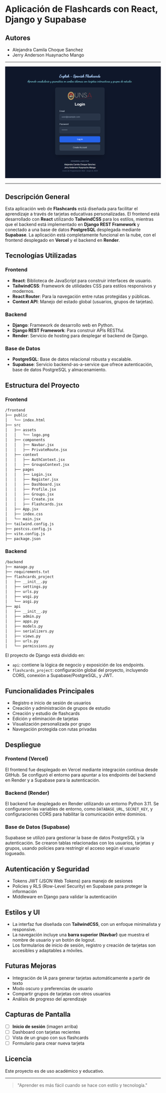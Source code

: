 # Aplicación de Flashcards con React, Django y Supabase

## Autores

* Alejandra Camila Choque Sanchez
* Jerry Anderson Huaynacho Mango

---

![Pantalla de inicio de sesión](imagen.png)

---

## Descripción General

Esta aplicación web de **Flashcards** está diseñada para facilitar el aprendizaje a través de tarjetas educativas personalizadas. El frontend está desarrollado con **React** utilizando **TailwindCSS** para los estilos, mientras que el backend está implementado en **Django REST Framework** y conectado a una base de datos **PostgreSQL** desplegada mediante **Supabase**. La aplicación está completamente funcional en la nube, con el frontend desplegado en **Vercel** y el backend en **Render**.

## Tecnologías Utilizadas

### Frontend

* **React**: Biblioteca de JavaScript para construir interfaces de usuario.
* **TailwindCSS**: Framework de utilidades CSS para estilos responsivos y modernos.
* **React Router**: Para la navegación entre rutas protegidas y públicas.
* **Context API**: Manejo del estado global (usuarios, grupos de tarjetas).

### Backend

* **Django**: Framework de desarrollo web en Python.
* **Django REST Framework**: Para construir APIs RESTful.
* **Render**: Servicio de hosting para desplegar el backend de Django.

### Base de Datos

* **PostgreSQL**: Base de datos relacional robusta y escalable.
* **Supabase**: Servicio backend-as-a-service que ofrece autenticación, base de datos PostgreSQL y almacenamiento.

## Estructura del Proyecto

### Frontend

```plaintext
/frontend
├── public
│   └── index.html
├── src
│   ├── assets
│   │   └── logo.png
│   ├── components
│   │   ├── Navbar.jsx
│   │   ├── PrivateRoute.jsx
│   ├── context
│   │   ├── AuthContext.jsx
│   │   ├── GroupsContext.jsx
│   ├── pages
│   │   ├── Login.jsx
│   │   ├── Register.jsx
│   │   ├── Dashboard.jsx
│   │   ├── Profile.jsx
│   │   ├── Groups.jsx
│   │   ├── Create.jsx
│   │   ├── Flashcards.jsx
│   ├── App.jsx
│   ├── index.css
│   └── main.jsx
├── tailwind.config.js
├── postcss.config.js
├── vite.config.js
├── package.json
```

### Backend

```plaintext
/backend
├── manage.py
├── requirements.txt
├── flashcards_project
│   ├── __init__.py
│   ├── settings.py
│   ├── urls.py
│   ├── wsgi.py
│   └── asgi.py
├── api
│   ├── __init__.py
│   ├── admin.py
│   ├── apps.py
│   ├── models.py
│   ├── serializers.py
│   ├── views.py
│   ├── urls.py
│   └── permissions.py
```

El proyecto de Django está dividido en:

* `api`: contiene la lógica de negocio y exposición de los endpoints.
* `flashcards_project`: configuración global del proyecto, incluyendo CORS, conexión a Supabase/PostgreSQL, y JWT.

## Funcionalidades Principales

* Registro e inicio de sesión de usuarios
* Creación y administración de grupos de estudio
* Creación y estudio de flashcards
* Edición y eliminación de tarjetas
* Visualización personalizada por grupo
* Navegación protegida con rutas privadas

## Despliegue

### Frontend (Vercel)

El frontend fue desplegado en Vercel mediante integración continua desde GitHub. Se configuró el entorno para apuntar a los endpoints del backend en Render y a Supabase para la autenticación.

### Backend (Render)

El backend fue desplegado en Render utilizando un entorno Python 3.11. Se configuraron las variables de entorno, como `DATABASE_URL`, `SECRET_KEY`, y configuraciones CORS para habilitar la comunicación entre dominios.

### Base de Datos (Supabase)

Supabase se utilizó para gestionar la base de datos PostgreSQL y la autenticación. Se crearon tablas relacionadas con los usuarios, tarjetas y grupos, usando policies para restringir el acceso según el usuario logueado.

## Autenticación y Seguridad

* Tokens JWT (JSON Web Tokens) para manejo de sesiones
* Policies y RLS (Row-Level Security) en Supabase para proteger la información
* Middleware en Django para validar la autenticación

## Estilos y UI

* La interfaz fue diseñada con **TailwindCSS**, con un enfoque minimalista y responsive.
* La navegación incluye una **barra superior (Navbar)** que muestra el nombre de usuario y un botón de logout.
* Los formularios de inicio de sesión, registro y creación de tarjetas son accesibles y adaptables a móviles.

## Futuras Mejoras

* Integración de IA para generar tarjetas automáticamente a partir de texto
* Modo oscuro y preferencias de usuario
* Compartir grupos de tarjetas con otros usuarios
* Análisis de progreso del aprendizaje

## Capturas de Pantalla

* [ ] **Inicio de sesión** (imagen arriba)
* [ ] Dashboard con tarjetas recientes
* [ ] Vista de un grupo con sus flashcards
* [ ] Formulario para crear nueva tarjeta

## Licencia

Este proyecto es de uso académico y educativo.

---

> "Aprender es más fácil cuando se hace con estilo y tecnología."
